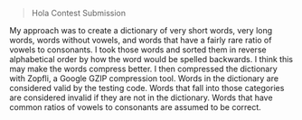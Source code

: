 > Hola Contest Submission

My approach was to create a dictionary of very short words, very long words, words without vowels, and words that have a fairly rare ratio of vowels to consonants. I took those words and sorted them in reverse alphabetical order by how the word would be spelled backwards. I think this may make the words compress better. I then compressed the dictionary with Zopfli, a Google GZIP compression tool. Words in the dictionary are considered valid by the testing code. Words that fall into those categories are considered invalid if they are not in the dictionary. Words that have common ratios of vowels to consonants are assumed to be correct. 

